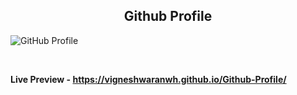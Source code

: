 <h2 align = "center">Github Profile</h2>

![GitHub Profile](https://user-images.githubusercontent.com/123082001/213868278-93ca3105-1eb5-4c52-98d8-323454b72ca1.png)

<br>

**Live Preview - https://vigneshwaranwh.github.io/Github-Profile/**
